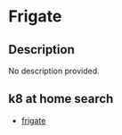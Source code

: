 # Frigate

## Description

No description provided.

## k8 at home search

- [frigate](https://nanne.dev/k8s-at-home-search/#/frigate)
